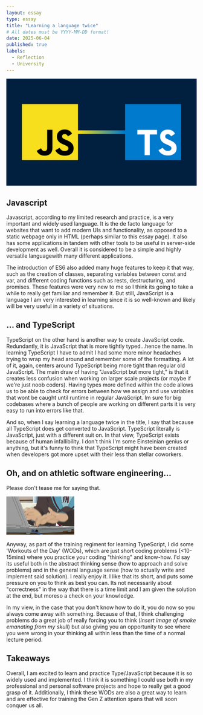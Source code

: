 ```yaml
---
layout: essay
type: essay
title: "Learning a language twice"
# All dates must be YYYY-MM-DD format!
date: 2025-06-04
published: true
labels:
  - Reflection
  - University
---
```


<img width="788px" class="rounded float-start pe-4" src="../img/typescript/typescript_head.png">

## Javascript

Javascript, according to my limited research and practice, is a very important and widely used language. It is the de facto language for websites that want to add modern UIs and functionality, as opposed to a static webpage
only in HTML (perhaps similar to this essay page). It also has some applications in tandem with other tools to be useful in server-side development as well. Overall it is considered to be a simple and highly versatile languagewith many different applications. 

The introduction of ES6 also added many huge features to keep it that way, such as the creation of classes, separating variables between const and var, and different coding functions such as rests, destructuring, and promises. These features were very new to me so I think its going to take a while to really get familiar and remember it. But still, JavaScript is a language I am very interested in learning since it is so well-known and likely will be very useful in a variety of situations.

## ... and TypeScript

TypeScript on the other hand is another way to create JavaScript code. Redundantly, it is JavaScript that is more tightly typed...hence the name. In learning TypeScript I have to admit I had some more minor headaches trying to wrap my head around and remember some of the formatting. A lot of it, again, centers around TypeScript being more tight than regular old JavaScript. The main draw of having "JavaScript but more tight," is that it creates less confusion when working on larger scale projects (or maybe if we're just noob coders). Having types more defined within the code allows us to be able to check for errors between how we assign and use variables that wont be caught until runtime in regular JavaScript. Im sure for big codebases where a bunch of people are working on different parts it is very easy to run into errors like that. 

And so, when I say learning a language twice in the title, I say that because all TypeScript does get converted to JavaScript. TypeScript literally is JavaScript, just with a different suit on. In that view, TypeScript exists because of human infallibility. I don't think I'm some Einsteinian genius or anything, but it's funny to think that TypeScript might have been created when developers got more upset with their less than stellar coworkers. 

## Oh, and on athletic software engineering...

Please don't tease me for saying that. 

<img width="180px" class="rounded float-start pe-4" src="../img/typescript/fast_typer.gif">

Anyway, as part of the training regiment for learning TypeScript, I did some 'Workouts of the Day' (WODs), which are just short coding problems (<10-15mins) where you practice your coding "thinking" and know-how. I'd say its useful both in the abstract thinking sense (how to approach and solve problems) and in the general language sense (how to actually write and implement said solution). I really enjoy it. I like that its short, and puts some pressure on you to think as best you can. Its not necessarily about "correctness" in the way that there is a time limit and I am given the solution at the end, but moreso a check on your knowledge. 

In my view, in the case that you don't know how to do it, you do now so you always come away with something. Because of that, I think challenging problems do a great job of really forcing you to think (*insert image of smoke emanating from my skull*) but also giving you an opportunity to see where you were wrong in your thinking all within less than the time of a normal lecture period. 

## Takeaways

Overall, I am excited to learn and practice Type/JavaScript because it is so widely used and implemented. I think it is something I could use both in my professional and personal software projects and hope to really get a good grasp of it. Additionally, I think these WODs are also a great way to learn and are effective for training the Gen Z attention spans that will soon conquer us all. 

 
